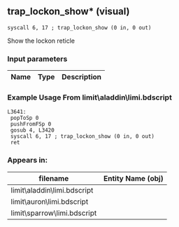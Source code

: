 ## trap_lockon_show* (visual)

`syscall 6, 17 ; trap_lockon_show (0 in, 0 out)`

Show the lockon reticle

### Input parameters
| Name | Type | Description
|------|------|------------


### Example Usage From limit\aladdin\limi.bdscript
```plaintext
L3641:
 popToSp 0
 pushFromFSp 0
 gosub 4, L3420
 syscall 6, 17 ; trap_lockon_show (0 in, 0 out)
 ret
```


### Appears in:
| filename | Entity Name (obj)
|----------|-------------
| limit\aladdin\limi.bdscript       |           
| limit\auron\limi.bdscript       |           
| limit\sparrow\limi.bdscript       |           



